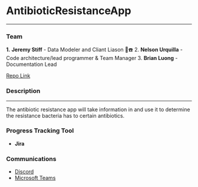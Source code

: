 # AntibioticResistanceApp
---

### Team
**1.** **Jeremy Stiff** - Data Modeler and Cliant Liason 💽☎️
2. **Nelson Urquilla** - Code architecture/lead programmer & Team Manager 
3. **Brian Luong** - Documentation Lead 

[Repo Link](https://github.com/jstiff1092/AntibioticResistanceApp)

### Description
___
The antibiotic resistance app will take information in and use it to determine the resistance bacteria has to certain antibiotics.
### Progress Tracking Tool
- **Jira**

### Communications
- [Discord](https://discord.com)
- [Microsoft Teams](https://teams.microsoft.com/edustart)
